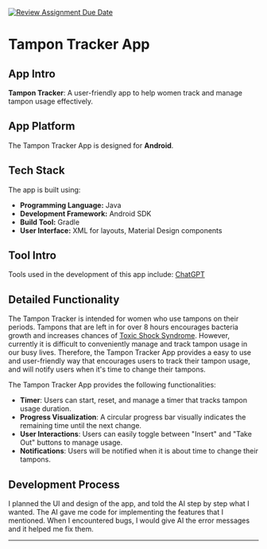 [![Review Assignment Due Date](https://classroom.github.com/assets/deadline-readme-button-22041afd0340ce965d47ae6ef1cefeee28c7c493a6346c4f15d667ab976d596c.svg)](https://classroom.github.com/a/HYSyYzu8)

# Tampon Tracker App
## App Intro
**Tampon Tracker**: A user-friendly app to help women track and manage tampon usage effectively.

## App Platform
The Tampon Tracker App is designed for **Android**.

## Tech Stack
The app is built using:
- **Programming Language:** Java
- **Development Framework:** Android SDK
- **Build Tool:** Gradle
- **User Interface:** XML for layouts, Material Design components

## Tool Intro
Tools used in the development of this app include:
[ChatGPT](https://chatgpt.com/)

## Detailed Functionality
The Tampon Tracker is intended for women who use tampons on their periods. 
Tampons that are left in for over 8 hours encourages bacteria growth and increases chances of 
[Toxic Shock Syndrome](https://www.betterhealth.vic.gov.au/health/conditionsandtreatments/toxic-shock-syndrome-tss). 
However, currently it is difficult to conveniently manage and track tampon usage in our busy lives. Therefore, 
the Tampon Tracker App provides a easy to use and user-friendly way that encourages users to track their tampon 
usage, and will notify users when it's time to change their tampons.

The Tampon Tracker App provides the following functionalities:
- **Timer**: Users can start, reset, and manage a timer that tracks tampon usage duration.
- **Progress Visualization**: A circular progress bar visually indicates the remaining time until the next change.
- **User Interactions**: Users can easily toggle between "Insert" and "Take Out" buttons to manage usage.
- **Notifications**: Users will be notified when it is about time to change their tampons.

## Development Process
I planned the UI and design of the app, and told the AI step by step what I wanted. The AI gave me code for implementing
the features that I mentioned. When I encountered bugs, I would give AI the error messages and it helped me fix them.

---
